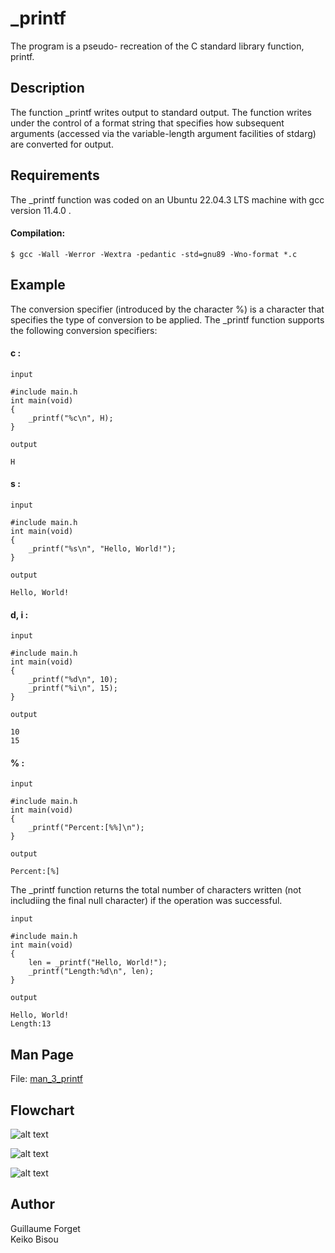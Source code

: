 
# _printf

The program is a pseudo- recreation of the C standard library function, printf.
## Description

The function _printf writes output to standard output. The function writes under the control of a format string that specifies how subsequent arguments (accessed via the variable-length argument facilities of stdarg) are converted for output.
## Requirements

The _printf function was coded on an Ubuntu 22.04.3 LTS machine with gcc version 11.4.0 .

#### Compilation:
```
$ gcc -Wall -Werror -Wextra -pedantic -std=gnu89 -Wno-format *.c
```
##  Example
The conversion specifier (introduced by the character %) is a character that specifies the type of conversion to be applied. The _printf function supports the following conversion specifiers:

#### c :
`input`
```
#include main.h
int main(void)
{
    _printf("%c\n", H);
}

```
`output`
```
H
```

#### s :
`input`
```
#include main.h
int main(void)
{
    _printf("%s\n", "Hello, World!");
}

```
`output`
```
Hello, World!
```

#### d, i :
`input`
```
#include main.h
int main(void)
{
    _printf("%d\n", 10);
    _printf("%i\n", 15);
}

```
`output`
```
10
15
```

#### % :
`input`
```
#include main.h
int main(void)
{
    _printf("Percent:[%%]\n");
}

```
`output`
```
Percent:[%]
```

The _printf function returns the total number of characters written (not includiing the final null character) if the operation was successful. 

`input`
```
#include main.h
int main(void)
{
    len = _printf("Hello, World!");
    _printf("Length:%d\n", len);
}

```
`output`
```
Hello, World!
Length:13
```
## Man Page
File: [man_3_printf](https://github.com/ForgetG/holbertonschool-printf/blob/main/man_3_printf)
## Flowchart

![alt text](https://github.com/ForgetG/holbertonschool-printf/blob/keiko/_printf.png?raw=true)  


![alt text](https://github.com/ForgetG/holbertonschool-printf/blob/keiko/printf.png?raw=true)


![alt text](https://github.com/ForgetG/holbertonschool-printf/blob/keiko/process_specifier.png?raw=true)






## Author

Guillaume Forget  
Keiko Bisou